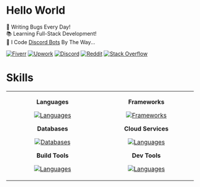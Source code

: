 # Hello World

🐛 Writing Bugs Every Day!\
📚 Learning Full-Stack Development!\
🤖 I Code [Discord Bots](https://www.fiverr.com/s/xXKpg2D) By The Way...

<a href="https://www.fiverr.com/skywolfxp"><img alt="Fiverr" src="https://img.shields.io/badge/%40skywolfxp-%231DBF73?style=flat-square&logo=fiverr&logoColor=FFFFFF&logoSize=auto"></a>
<a href="https://www.upwork.com/freelancers/~013d98c8a8af272cbb"><img alt="Upwork" src="https://img.shields.io/badge/Omar_D.-%236FDA44?style=flat-square&logo=upwork&logoColor=FFFFFF"></a>
<a href="https://discord.com/users/974748803305455627"><img alt="Discord" src="https://img.shields.io/badge/%40skywolfxp.me-%235865F2?style=flat-square&logo=discord&logoColor=FFFFFF"></a>
<a href="https://www.reddit.com/user/skywolfxp"><img alt="Reddit" src="https://img.shields.io/badge/u%2Fskywolfxp-%23FF4500?style=flat-square&logo=reddit&logoColor=FFFFFF"></a>
<a href="https://stackoverflow.com/users/16410630"><img alt="Stack Overflow" src="https://img.shields.io/badge/SkyWolfXP-%23F58025?style=flat-square&logo=stackoverflow&logoColor=FFFFFF"></a>

# Skills

<table>
  <tr>
    <td>
        <p align="center"><strong>Languages</strong></p>
        <p align="center">
            <a href="https://github.com/SkyWolfXP#hello-world">
                <img alt="Languages" src="https://go-skill-icons.vercel.app/api/icons?i=java,javascript,typescript,html,css&theme=dark&perline=4&titles=true" />
            </a>
        </p>
        <p align="center"><strong>Databases</strong></p>
        <p align="center">
            <a href="https://github.com/SkyWolfXP#hello-world">
                <img alt="Databases" src="https://go-skill-icons.vercel.app/api/icons?i=postgresql,mysql,redis&theme=dark&perline=4&titles=true" />
            </a>
        </p>
        <p align="center"><strong>Build Tools</strong></p>
        <p align="center">
            <a href="https://github.com/SkyWolfXP#hello-world">
                <img alt="Languages" src="https://go-skill-icons.vercel.app/api/icons?i=maven,gradle,pnpm,npm&theme=dark&perline=4&titles=true" />
            </a>
        </p>
        <img width="441" height="1">
    </td>
    <td>
        <p align="center"><strong>Frameworks</strong></p>
        <p align="center">
            <a href="https://github.com/SkyWolfXP#hello-world">
                <img alt="Frameworks" src="https://go-skill-icons.vercel.app/api/icons?i=spring,springdatajpa,junit,nextjs,react,tailwindcss,nodejs&theme=dark&perline=4&titles=true" />
            </a>
        </p>
        <p align="center"><strong>Cloud Services</strong></p>
        <p align="center">
            <a href="https://github.com/SkyWolfXP#hello-world">
                <img alt="Languages" src="https://go-skill-icons.vercel.app/api/icons?i=heroku,vercel&theme=dark&perline=4&titles=true" />
            </a>
        </p>
        <p align="center"><strong>Dev Tools</strong></p>
        <p align="center">
            <a href="https://github.com/SkyWolfXP#hello-world">
                <img alt="Languages" src="https://go-skill-icons.vercel.app/api/icons?i=idea,vscode,dbeaver,git&theme=dark&perline=4&titles=true" />
            </a>
        </p>
        <img width="441" height="1">
    </td>
  </tr>
</table>
